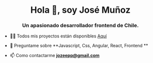 <h1 align="center">Hola 👋, soy José Muñoz</h1>
<h3 align="center">Un apasionado desarrollador frontend de Chile.</h3>

- 👨‍💻 Todos mis proyectos están disponibles [Aquí](https://github.com/josemunozr)

- 💬 Preguntame sobre **Javascript, Css, Angular, React, Frontend **

- 📫 Como contactarme **jozeepp@gmail.com**


